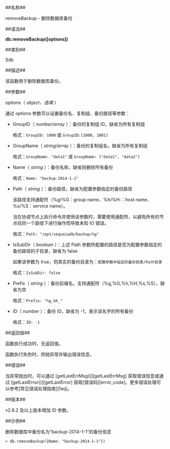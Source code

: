 ##名称##

removeBackup - 删除数据库备份

##语法##

**db.removeBackup([options])**

##类别##

Sdb

##描述##

该函数用于删除数据库备份。

##参数##

options（ *object，选填* ）

通过 options 参数可以设置备份名、复制组、备份路径等参数：

- GroupID（ *number/array* ）：备份的复制组 ID，缺省为所有复制组

    格式：`GroupID: 1000` 或 `GroupID:[1000, 1001]`

- GroupName（ *string/array* ）：备份的复制组名，缺省为所有复制组

    格式：`GroupName: "data1"` 或 `GroupName: ["data1", "data2"]`

- Name（ *string* ）：备份名称，缺省则删除所有备份

    格式：`Name: "backup-2014-1-1"`

- Path（ *string* ）：备份路径，缺省为配置参数指定的备份路径

    该路径支持通配符（%g/%G：group name、%h/%H:：host name、%s/%S：service name）。

    当在协调节点上执行命令并使用该参数时，需要使用通配符，以避免所有的节点往同一个路径下进行操作而导致未知 IO 错误。

    格式：`Path: "/opt/sequoiadb/backup/%g"`

- IsSubDir（ *boolean* ）：上述 Path 参数所配置的路径是否为配置参数指定的备份路径的子目录，缺省为 false

    如果该参数为 true，则真实的备份目录为：`配置参数中指定的备份目录/Path目录`

    格式：`IsSubDir: false`

- Prefix（ *string* ）：备份前缀名，支持通配符（%g,%G,%h,%H,%s,%S），缺省为空

    格式：`Prefix: "%g_bk_"`

- ID（ *number* ）：备份 ID，缺省为 -1，表示该名字的所有备份

    格式：`ID: -1`

##返回值##

函数执行成功时，无返回值。

函数执行失败时，将抛异常并输出错误信息。

##错误##

当异常抛出时，可以通过 [getLastErrMsg()][getLastErrMsg] 获取错误信息或通过 [getLastError()][getLastError] 获取[错误码][error_code]。更多错误处理可以参考[常见错误处理指南][faq]。

##版本##

v2.8.2 及以上版本增加 ID 参数。

##示例##

删除数据库中备份名为“backup-2014-1-1”的备份信息

```lang-javascript
> db.removeBackup({Name: "backup-2014-1-1"})
```

[^_^]:
     本文使用的所有引用及链接
[getLastErrMsg]:manual/Manual/Sequoiadb_Command/Global/getLastErrMsg.md
[getLastError]:manual/Manual/Sequoiadb_Command/Global/getLastError.md
[faq]:manual/FAQ/faq_sdb.md
[error_code]:manual/Manual/Sequoiadb_error_code.md